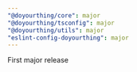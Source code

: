 ```yaml
---
"@doyourthing/core": major
"@doyourthing/tsconfig": major
"@doyourthing/utils": major
"eslint-config-doyourthing": major
---
```


First major release
